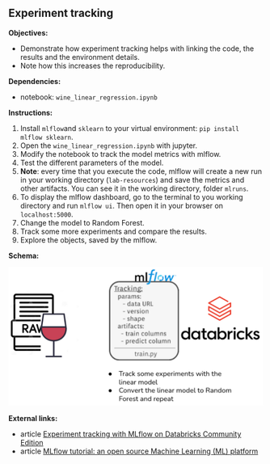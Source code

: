 ## Experiment tracking

**Objectives:**

- Demonstrate how experiment tracking helps with linking the code, the results and the environment details.
- Note how this increases the reproducibility.

**Dependencies:**

- notebook: `wine_linear_regression.ipynb`

**Instructions:**

1. Install `mlflow`and `sklearn` to your virtual environment: `pip install mlflow sklearn`.
2. Open the `wine_linear_regression.ipynb` with jupyter.
2. Modify the notebook to track the model metrics with mlflow.
3. Test the different parameters of the model.
4. **Note**: every time that you execute the code, mlflow will create a new run in your working directory (`lab-resources`) and save the metrics and other artifacts. You can see it in the working directory, folder `mlruns`.
5. To display the mlflow dashboard, go to the terminal to you working directory and run `mlflow ui`. Then open it in your browser on `localhost:5000`.   
6. Change the model to Random Forest.
7. Track some more experiments and compare the results.
8. Explore the objects, saved by the mlflow.

**Schema:**

![Lab schema](./assets/lab_example.png)

**External links:**

- article [Experiment tracking with MLflow on Databricks Community Edition](https://www.adaltas.com/en/2020/09/10/databricks-community-edition-mlflow/)
- article [MLflow tutorial: an open source Machine Learning (ML) platform](https://www.adaltas.com/en/2020/03/23/mlflow-open-source-ml-platform-tutorial/)
